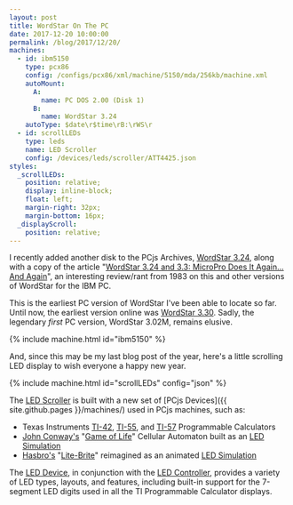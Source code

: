 ```yaml
---
layout: post
title: WordStar On The PC
date: 2017-12-20 10:00:00
permalink: /blog/2017/12/20/
machines:
  - id: ibm5150
    type: pcx86
    config: /configs/pcx86/xml/machine/5150/mda/256kb/machine.xml
    autoMount:
      A:
        name: PC DOS 2.00 (Disk 1)
      B:
        name: WordStar 3.24
    autoType: $date\r$time\rB:\rWS\r
  - id: scrollLEDs
    type: leds
    name: LED Scroller
    config: /devices/leds/scroller/ATT4425.json
styles:
  _scrollLEDs:
    position: relative;
    display: inline-block;
    float: left;
    margin-right: 32px;
    margin-bottom: 16px;
  _displayScroll:
    position: relative;
---
```


I recently added another disk to the PCjs Archives, [WordStar 3.24](/software/pcx86/app/other/wordstar/3.24/), along with a copy
of the article "[WordStar 3.24 and 3.3: MicroPro Does It Again... And Again](/software/pcx86/app/other/wordstar/#pc-magazine-review)",
an interesting review/rant from 1983 on this and other versions of WordStar for the IBM PC.

This is the earliest PC version of WordStar I've been able to locate so far.  Until now, the earliest version online was
[WordStar 3.30](/software/pcx86/app/other/wordstar/3.30/).  Sadly, the legendary *first* PC version, WordStar 3.02M, remains
elusive.

{% include machine.html id="ibm5150" %}

And, since this may be my last blog post of the year, here's a little scrolling LED display to wish everyone a happy new year.

{% include machine.html id="scrollLEDs" config="json" %}

<div id="scrollLEDs"><div id="displayScroll"></div></div>

The [LED Scroller](/machines/led/scroller/) is built with a new set of [PCjs Devices]({{ site.github.pages }}/machines/) used in PCjs machines,
such as:

* Texas Instruments [TI-42](/machines/ti/ti42/), [TI-55](/machines/ti/ti55/), and [TI-57](/machines/ti/ti57/) Programmable Calculators
* [John Conway's](http://www.conwaylife.com/wiki/John_Horton_Conway) "[Game of Life](http://www.conwaylife.com/wiki/Conway%27s_Game_of_Life)" Cellular Automaton built as an [LED Simulation](/machines/leds/life/)
* [Hasbro's](https://en.wikipedia.org/wiki/Hasbro) "[Lite-Brite](https://en.wikipedia.org/wiki/Lite-Brite)" reimagined as an animated [LED Simulation](/machines/led/lite-brite/)

The [LED Device](/machines/lib/led.js), in conjunction with the [LED Controller](/machines/lib/ledctrl.js), provides
a variety of LED types, layouts, and features, including built-in support for the 7-segment LED digits used in all the
TI Programmable Calculator displays.
